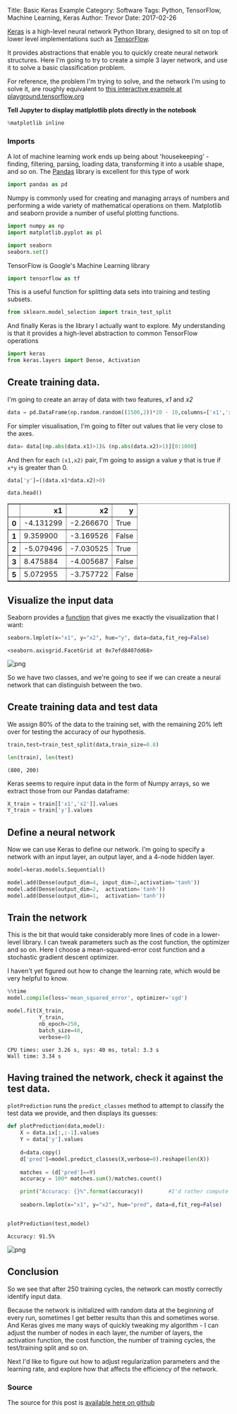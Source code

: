 Title:  Basic Keras Example
Category: Software
Tags: Python, TensorFlow, Machine Learning, Keras
Author: Trevor
Date: 2017-02-26


[Keras](https://keras.io/) is a high-level neural network Python library, designed to sit on top of lower level implementations such as [TensorFlow](https://www.tensorflow.org/).

It provides abstractions that enable you to quickly create neural network structures.  Here I'm going to try to create a simple 3 layer network, and use it to solve a basic classification problem.

For reference, the problem I'm trying to solve, and the network I'm using to solve it, are roughly equivalent to [this interactive example  at playground.tensorflow.org](http://playground.tensorflow.org/#activation=relu&regularization=L1&batchSize=10&dataset=xor&regDataset=reg-plane&learningRate=0.003&regularizationRate=0.001&noise=0&networkShape=4,1&seed=0.92802&showTestData=false&discretize=false&percTrainData=50&x=true&y=true&xTimesY=false&xSquared=false&ySquared=false&cosX=false&sinX=false&cosY=false&sinY=false&collectStats=false&problem=classification&initZero=false&hideText=false)


**Tell Jupyter to display matlplotlib plots directly in the notebook**


```python
%matplotlib inline
```

### Imports

A lot of machine learning work ends up being about 'housekeeping' - finding, filtering, parsing, loading data, transforming it into a usable shape, and so on.  The [Pandas](http://pandas.pydata.org/) library is excellent for this type of work


```python
import pandas as pd
```

Numpy is commonly used for creating and managing arrays of numbers and performing a wide variety of mathematical operations on them.  Matplotlib and seaborn provide a number of useful plotting functions.


```python
import numpy as np
import matplotlib.pyplot as pl
```


```python
import seaborn
seaborn.set()
```

TensorFlow is Google's Machine Learning library


```python
import tensorflow as tf
```

This is a useful function for splitting data sets into training and testing subsets.


```python
from sklearn.model_selection import train_test_split
```

And finally Keras is the library I actually want to explore.  My understanding is that it provides a high-level abstraction to common TensorFlow operations


```python
import keras
from keras.layers import Dense, Activation
```

## Create training data.

I'm going to create an array of data with two features, *x1* and *x2*


```python
data = pd.DataFrame(np.random.random((1500,2))*20 - 10,columns=['x1','x2'])
```

For simpler visualisation, I'm going to filter out values that lie very close to the axes.


```python
data= data[(np.abs(data.x1)>1)& (np.abs(data.x2)>1)][0:1000]
```

And then for each `(x1,x2)` pair, I'm going to assign a value *y* that is true if `x*y` is greater than 0.


```python
data['y']=((data.x1*data.x2)>0)
```


```python
data.head()
```




<div>
<table border="1" class="dataframe table table-striped table-bordered is-striped is-bordered">
  <thead>
    <tr style="text-align: right;">
      <th></th>
      <th>x1</th>
      <th>x2</th>
      <th>y</th>
    </tr>
  </thead>
  <tbody>
    <tr>
      <th>0</th>
      <td>-4.131299</td>
      <td>-2.266670</td>
      <td>True</td>
    </tr>
    <tr>
      <th>1</th>
      <td>9.359900</td>
      <td>-3.169526</td>
      <td>False</td>
    </tr>
    <tr>
      <th>2</th>
      <td>-5.079496</td>
      <td>-7.030525</td>
      <td>True</td>
    </tr>
    <tr>
      <th>3</th>
      <td>8.475884</td>
      <td>-4.005687</td>
      <td>False</td>
    </tr>
    <tr>
      <th>5</th>
      <td>5.072955</td>
      <td>-3.757722</td>
      <td>False</td>
    </tr>
  </tbody>
</table>
</div>



## Visualize the input data

Seaborn provides a [function](http://seaborn.pydata.org/generated/seaborn.lmplot.html) that gives me exactly the visualization that I want:


```python
seaborn.lmplot(x="x1", y="x2", hue="y", data=data,fit_reg=False)
```




    <seaborn.axisgrid.FacetGrid at 0x7efd8407dd68>




![png](/images/basic_keras_example/output_23_1.png)


So we have two classes, and we're going to see if we can create a neural network that can distinguish between the two.

## Create training data and test data

We assign 80% of the data to the training set, with the remaining 20% left over for testing the accuracy of our hypothesis.


```python
train,test=train_test_split(data,train_size=0.8)
```


```python
len(train), len(test)
```




    (800, 200)



Keras seems to require input data in the form of Numpy arrays, so we extract those from our Pandas dataframe:


```python
X_train = train[['x1','x2']].values
Y_train = train['y'].values
```

## Define a neural network

Now we can use Keras to define our network. I'm going to specify a network with an input layer, an output layer, and a 4-node hidden layer.


```python
model=keras.models.Sequential()

model.add(Dense(output_dim=4, input_dim=2,activation='tanh'))
model.add(Dense(output_dim=2,  activation='tanh'))
model.add(Dense(output_dim=1,  activation='tanh'))

```

## Train the network

This is the bit that would take considerably more lines of code in a lower-level library.  I can tweak parameters such as the cost function, the optimizer and so on. Here I choose a mean-squared-error cost function and a stochastic gradient descent optimizer.

I haven't yet figured out how to change the learning rate, which would be very helpful to know.


```python
%%time
model.compile(loss='mean_squared_error', optimizer='sgd')

model.fit(X_train,
          Y_train,
          nb_epoch=250,
          batch_size=40,
          verbose=0)

```

    CPU times: user 3.26 s, sys: 40 ms, total: 3.3 s
    Wall time: 3.34 s


## Having trained the network, check it against the test data.

`plotPrediction` runs the `predict_classes` method to attempt to classify the test data we provide, and then displays its guesses:


```python
def plotPrediction(data,model):
    X = data.ix[:,:-1].values
    Y = data['y'].values
    
    d=data.copy()
    d['pred']=model.predict_classes(X,verbose=0).reshape(len(X))
    
    matches = (d['pred']==Y)
    accuracy = 100* matches.sum()/matches.count()

    print("Accuracy: {}%".format(accuracy))        #I'd rather compute an F-Score here.
    
    seaborn.lmplot(x="x1", y="x2", hue="pred", data=d,fit_reg=False)
```


```python

plotPrediction(test,model)
```

    Accuracy: 91.5%



![png](/images/basic_keras_example/output_36_1.png)


## Conclusion

So we see that after 250 training cycles, the network can mostly correctly identify input data.

Because the network is initialized with random data at the beginning of every run, sometimes I get better results than this and sometimes worse.  And Keras gives me many ways of quickly tweaking my algorithm - I can adjust the number of nodes in each layer, the number of layers, the activation function, the cost function, the number of training cycles, the test/training split and so on.  

Next I'd like to figure out how to adjust regularization parameters and the learning rate, and explore how that affects the efficiency of the network.

### Source

The source for this post is [available here on github](https://github.com/trvrm/notebooks/blob/master/Basic%20Keras%20example.ipynb)
